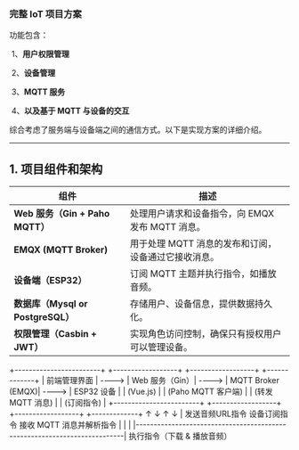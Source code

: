### **完整 IoT 项目方案**

功能包含： 

​	1、**用户权限管理**

​	2、**设备管理**

​	3、**MQTT 服务**

​	4、**以及基于 MQTT 与设备的交互**

综合考虑了服务端与设备端之间的通信方式。以下是实现方案的详细介绍。

------

## **1. 项目组件和架构**

| 组件                              | 描述                                                 |
| --------------------------------- | ---------------------------------------------------- |
| **Web 服务（Gin + Paho MQTT）**   | 处理用户请求和设备指令，向 EMQX 发布 MQTT 消息。     |
| **EMQX (MQTT Broker)**            | 用于处理 MQTT 消息的发布和订阅，设备通过它接收消息。 |
| **设备端（ESP32）**               | 订阅 MQTT 主题并执行指令，如播放音频。               |
| **数据库（Mysql or PostgreSQL）** | 存储用户、设备信息，提供数据持久化。                 |
| **权限管理（Casbin + JWT）**      | 实现角色访问控制，确保只有授权用户可以管理设备。     |



+------------------------+       +------------------+       +------------------+       +-------------+
|    前端管理界面        | ----> |    Web 服务（Gin）| ----> |   MQTT Broker (EMQX)| ----> |  ESP32 设备  |
|    (Vue.js)             |       |  (Paho MQTT 客户端)  |       |  (转发 MQTT 消息)    |       | (订阅指令)  |
+------------------------+       +------------------+       +------------------+       +-------------+
         ↑                          ↓                        ↑                             ↓
         |             发送音频URL指令         设备订阅指令         接收 MQTT 消息并解析指令 |
         |                                                                          |
         |--------------------------------------------------------------------------|
                                            执行指令（下载 & 播放音频）